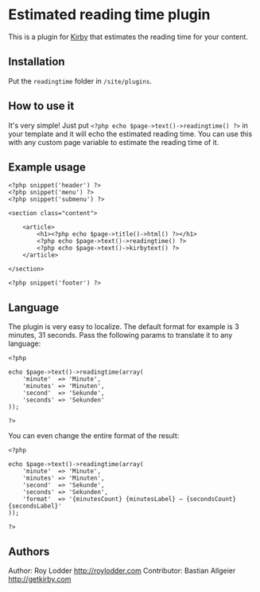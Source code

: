# Estimated reading time plugin

This is a plugin for [Kirby](http://getkirby.com/) that estimates the reading time for your content.

## Installation

Put the `readingtime` folder in `/site/plugins`.

## How to use it

It's very simple! Just put `<?php echo $page->text()->readingtime() ?>` in your template and it will echo the estimated reading time. You can use this with any custom page variable to estimate the reading time of it.

## Example usage

	<?php snippet('header') ?>
    <?php snippet('menu') ?>
    <?php snippet('submenu') ?>

    <section class="content">

        <article>
            <h1><?php echo $page->title()->html() ?></h1>
            <?php echo $page->text()->readingtime() ?>
            <?php echo $page->text()->kirbytext() ?>
        </article>

    </section>

    <?php snippet('footer') ?>

## Language

The plugin is very easy to localize. The default format for example is 3 minutes, 31 seconds. Pass the following params to translate it to any language:

	<?php

	echo $page->text()->readingtime(array(
		'minute'  => 'Minute',
		'minutes' => 'Minuten',
		'second'  => 'Sekunde',
		'seconds' => 'Sekunden'
	));

	?>

You can even change the entire format of the result:

	<?php

	echo $page->text()->readingtime(array(
		'minute'  => 'Minute',
		'minutes' => 'Minuten',
		'second'  => 'Sekunde',
		'seconds' => 'Sekunden',
		'format'  => '{minutesCount} {minutesLabel} – {secondsCount} {secondsLabel}'
	));

	?>

## Authors

Author: Roy Lodder <http://roylodder.com>
Contributor: Bastian Allgeier <http://getkirby.com>
